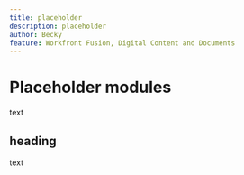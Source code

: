 ```yaml
---
title: placeholder
description: placeholder
author: Becky
feature: Workfront Fusion, Digital Content and Documents
---
```

# Placeholder modules

text

## heading

text